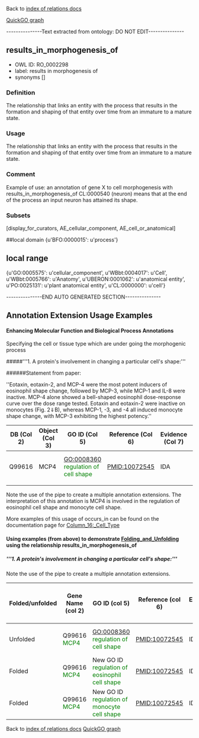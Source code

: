 Back to [index of relations docs](https://github.com/geneontology/annotation_extensions/tree/master/doc)

[QuickGO graph](http://www.ebi.ac.uk/QuickGO/AnnotationExtensionRelations.html)

---------------Text extracted from ontology: DO NOT EDIT---------------

## results_in_morphogenesis_of
* OWL ID: RO_0002298
* label: results in morphogenesis of
* synonyms
[]

### Definition
The relationship that links an entity with the process that results in the formation and shaping of that entity over time from an immature to a mature state.

### Usage
The relationship that links an entity with the process that results in the formation and shaping of that entity over time from an immature to a mature state.

### Comment
Example of use: an annotation of gene X to cell morphogenesis with results_in_morphogenesis_of CL:0000540 (neuron) means that at the end of the process an input neuron has attained its shape.

### Subsets
[display_for_curators, AE_cellular_component, AE_cell_or_anatomical]

##local domain
{u'BFO:0000015': u'process'}

## local range
{u'GO:0005575': u'cellular_component', u'WBbt:0004017': u'Cell', u'WBbt:0005766': u'Anatomy', u'UBERON:0001062': u'anatomical entity', u'PO:0025131': u'plant anatomical entity', u'CL:0000000': u'cell'}

---------------END AUTO GENERATED SECTION---------------

Annotation Extension Usage Examples
--

#### Enhancing Molecular Function and Biological Process Annotations


Specifying the cell or tissue type which are under going the morphogenic process


#####'''1. A protein's involvement in changing a particular cell's shape:'''


######Statement from paper:

''Eotaxin, eotaxin-2, and MCP-4 were the most potent inducers of eosinophil shape change, followed by MCP-3, while MCP-1 and IL-8 were inactive. MCP-4 alone showed a bell-shaped eosinophil dose-response curve over the dose range tested. Eotaxin and eotaxin-2 were inactive on monocytes (Fig. 2⇓B), whereas MCP-1, -3, and -4 all induced monocyte shape change, with MCP-3 exhibiting the highest potency.''


| DB (Col 2) | Object (Col 3) | GO ID (Col 5)                                                           | Reference (Col 6) | Evidence (Col 7) | Extension (Col 16)                                                |
|------------|----------------|-------------------------------------------------------------------------|-------------------|------------------|-------------------------------------------------------------------|
| Q99616     | MCP4          | <GO:0008360> <span style="color:green">regulation of cell shape</span> | <PMID:10072545>   | IDA              | results_in_morphogenesis_of(CL:0000771 <span style="color:green">eosinophil</span>) pipe results_in_morphogenesis_of(CL:0000576 <span style="color:green">monocyte</span>) |
||

Note the use of the pipe to create a multiple annotation extensions. The interpretation of this annotation is MCP4 is involved in the regulation of eosinophil cell shape and monocyte cell shape. 

More examples of this usage of occurs_in can be found on the documentation page for [Column_16:_Cell_Type](http://wiki.geneontology.org/index.php/Column_16:_Cell_Type)

#### Using examples (from above) to demonstrate [Folding_and_Unfolding](http://wiki.geneontology.org/index.php/Folding_and_Unfolding) using the relationship results_in_morphogenesis_of 

##### '''1. A protein's involvement in changing a particular cell's shape:'''

Note the use of the pipe to create a multiple annotation extensions.

| Folded/unfolded | Gene Name (col 2)                              | GO ID (col 5)                                                                         | Reference (col 6) | Evidence (col 7) | Annotation Extension (col 16)                                    | Parent terms of new folded GO term                    |
|-----------------|------------------------------------------------|---------------------------------------------------------------------------------------|-------------------|------------------|------------------------------------------------------------------|-------------------------------------------------------|
| Unfolded        | Q99616 <span style="color:green">MCP4</span> | <GO:0008360> <span style="color:green">regulation of cell shape</span> | <PMID:10072545>   | IDA              | results_in_morphogenesis_of(CL:0000771 <span style="color:green">eosinophil</span>) pipe results_in_morphogenesis_of(CL:0000576 <span style="color:green">monocyte</span>) |                                                       |
| Folded          | Q99616 <span style="color:green">MCP4</span> | New GO ID <span style="color:green">regulation of eosinophil cell shape</span> | <PMID:10072545>   | IDA             |                                                                  | <span style="color:red">is_a regulation of cell shape</span> |
| Folded          | Q99616 <span style="color:green">MCP4</span> | New GO ID <span style="color:green">regulation of monocyte cell shape</span> | <PMID:10072545>   | IDA             |                                                                  | <span style="color:red">is_a regulation of cell shape</span> |





Back to [index of relations docs](https://github.com/geneontology/annotation_extensions/tree/master/doc)
[QuickGO graph](http://www.ebi.ac.uk/QuickGO/AnnotationExtensionRelations.html)
